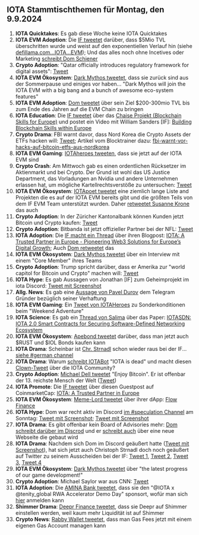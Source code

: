 ## IOTA Stammtischthemen für Montag, den 9.9.2024

1. **IOTA Quicktakes**: Es gab diese Woche keine IOTA Quicktakes 
2. **IOTA EVM Adoption**: Die [IF tweetet](https://x.com/iota/status/1830855443805085854) darüber, dass $5Mio TVL überschritten wurde und weist auf den exponentiellen Verlauf hin (siehe [defillama.com...IOTA...EVM](https://defillama.com/chain/IOTA%20EVM)); Und das alles noch ohne Incetives oder Marketing [schreibt Dom Schiener](https://x.com/DomSchiener/status/1830860613712527657)
3. **Crypto Adoption**: "Qatar officially introduces regulatory framework for digital assets": [Tweet](https://x.com/WatcherGuru/status/1830698541737746891)
4. **IOTA EVM Ökosystem**: [Dark Mythos tweetet](https://x.com/DarkMythosIOTA/status/1830516011457815030), dass sie zurück sind aus der Sommerpause und einiges vor haben... "Dark Mythos will join the IOTA EVM with a big bang and a bunch of awesome eco-system features"
5. **IOTA EVM Adoption**: [Dom tweetet](https://x.com/DomSchiener/status/1828221912947868084) über sein Ziel $200-300mio TVL bis zum Ende des Jahren auf die EVM Chain zu bringen
6. **IOTA Education**: Die [IF tweetet](https://x.com/iota/status/1830953896446980371) über das [Chaise Projekt (Blockchain Skills for Europe)](https://chaise-blockchainskills.eu/) und postet ein Video mit William Sanders [IF]: [Building Blockchain Skills within Europe](https://www.youtube.com/watch?v=QXVZc-jjP0Y)
7. **Crypto Drama**: FBI warnt davor, dass Nord Korea die Crypto Assets der ETFs hacken will: [Tweet](https://x.com/CollinBrownXRP/status/1831222120287760547); Artikel vom Blocktrainer dazu: [fbi-warnt-vor-hacks-auf-bitcoin-etfs-aus-nordkorea](https://www.blocktrainer.de/blog/fbi-warnt-vor-hacks-auf-bitcoin-etfs-aus-nordkorea)
8. **IOTA EVM Gaming**: [IOTAheroes tweeten](https://x.com/IotaHeroes/status/1830948772886581669), dass sie jetzt auf der IOTA EVM sind
9. **Crypto Crash**: Am Mittwoch gab es einen ordentlichen Rücksetzer im Aktienmarkt und bei Crypto. Der Grund ist wohl das US Justice Department, das Vorladungen an Nvidia und andere Unternehmen erlassen hat, um mögliche Kartellrechtsverstöße zu untersuchen: [Tweet](https://x.com/CollinBrownXRP/status/1831170166001983701)
10. **IOTA EVM Ökosystem**: [IOTApoet tweetet](https://x.com/IotaPoet/status/1830970436877767063) eine ziemlich lange Liste and Projekten die es auf der IOTA EVM bereits gibt und die größten Teils von dem IF EVM Team unterstützt wurden. Daher [retweetet Susanne Krone](https://x.com/SusanneKrone/status/1830975847437828428) das auch
11. **Crypto Adoption**: In der Züricher Kantonalbank können Kunden jetzt Bitcoin und Crypto kaufen: [Tweet](https://x.com/BitcoinMagazine/status/1831295803249275119)
12. **Crypto Adoption**: Bitbanda ist jetzt offizieller Partner bei der NFL: [Tweet](https://x.com/Bitpanda_global/status/1831604858551452147)
13. **IOTA Adoption**: Die [IF macht ein Thread](https://x.com/iota/status/1831678680218628489) über ihren Blogpost: [IOTA: A Trusted Partner in Europe - Pioneering Web3 Solutions for Europe’s Digital Growth](https://blog.iota.org/iota-a-trusted-partner-in-europe/); Auch [Dom retweetet](https://x.com/DomSchiener/status/1832100610956558651) das
14. **IOTA EVM Ökosystem**: [Dark Mythos tweetet](https://x.com/DarkMythosIOTA/status/1831692967494418799) über ein Interview mit einem "Core Member" ihres Teams 
15. **Crypto Adoption**: Trump spricht darüber, dass er Amerika zur "world capitol for Bitcoin und Crypto" machen will: [Tweet](https://x.com/saylor/status/1831749832823783890)
16. **IOTA Hype**: Es gab Aussagen von Jonathan [IF] zum Geheimprojekt im iota Discord: [Tweet mit Screenshot](https://x.com/Vrom14286662/status/1831977730671595541)
17. **Allg. News**: Es gab eine [Aussage von Pavel Durov](https://x.com/durov/status/1831826862936633657) dem Telegram Gründer bezüglich seiner Verhaftung
18. **IOTA EVM Gaming**: Ein [Tweet von IOTAHeroes](https://x.com/IotaHeroes/status/1831787268673253491) zu Sonderkonditionen beim "Weekend Adventure"
19. **IOTA Science**: Es gab ein [Thread von Salima](https://x.com/Salimasbegum/status/1831795143592267971) über das Paper: [IOTASDN: IOTA 2.0 Smart Contracts for Securing Software-Defined Networking Ecosystem](https://www.mdpi.com/1424-8220/24/17/5716)
20. **IOTA EVM Ökosystem**: [Apebond tweetet](https://x.com/ApeBond/status/1831784603616747695) darüber, dass man jetzt auch $RUST und $IOL Bonds kaufen kann
21. **IOTA Drama**: Scheinbar ist [Chr. Strnadl](https://twitter.com/archimate) schon wieder raus bei der IF...  [siehe #german channel](https://discord.com/channels/397872799483428865/1011169301631356978/1281699509092487211)
22. **IOTA Drama**: Warum [schreibt IOTABot](https://x.com/iotabots/status/1832117717568200830) "IOTA is dead" und macht diesen [Clown-Tweet](https://x.com/iotabots/status/1816808712243487026) über die IOTA Community?
23. **Crypto Adoption**: [Michael Dell tweetet](https://x.com/MichaelDell/status/1832137497943413115) "Enjoy Bitcoin". Er ist offenbar der 13. reichste Mensch der Welt ([Tweet](https://x.com/blocknewsdotcom/status/1832155630486089839))
24. **IOTA Promote**: Die [IF tweetet](https://x.com/iota/status/1832448746107318637) über diesen Guestpost auf CoinmarketCap: [IOTA: A Trusted Partner in Europe](https://coinmarketcap.com/community/articles/66d80eb56274207270cded23/)
25. **IOTA EVM Ökosystem**: [Meme-Lord tweetet](https://x.com/1000xAnon/status/1832073164207386789) über ihrer dApp: [Flow Finance](https://flow-finance.xyz/)
26. **IOTA Hype**: Dom war recht aktiv im Discord [im #speculation Channel](https://discord.com/channels/397872799483428865/738665041217323068/1282371157609414706) am Sonntag: [Tweet mit Screenshot](https://x.com/Vrom14286662/status/1832831973108191689); [Tweet mit Screenshot](https://x.com/Vrom14286662/status/1832833535528296816)
27. **IOTA Drama**: Es gibt offenbar kein Board of Advisories mehr: [Dom schreibt darüber im Discrod](https://discord.com/channels/397872799483428865/397872799483428867/1282367073863077959) und er [schreibt auch](https://discord.com/channels/397872799483428865/397872799483428867/1282375217221468223) über eine neue Webseite die gebaut wird
28. **IOTA Drama**: Nachdem sich Dom im Discord geäußert hatte ([Tweet mit Screenshot](https://x.com/GreyCEminence/status/1832827299437179279)), hat sich jetzt auch Christoph Strnadl doch noch geäußert auf Twitter zu seinem Ausscheiden bei der IF: [Tweet 1](https://x.com/archimate/status/1832835047919128636), [Tweet 2](https://x.com/archimate/status/1832836290334577124), [Tweet 3](https://x.com/archimate/status/1832837510197567556), [Tweet 4](https://x.com/archimate/status/1832838746711970085)
29. **IOTA EVM Ökosystem**: [Dark Mythos tweetet](https://x.com/DarkMythosIOTA/status/1833024768515154006) über "the latest progress of our game development!"
30. **Crypto Adoption**: Michael Saylor war aus CNN: [Tweet](https://x.com/TheBTCTherapist/status/1833112990633087299)
31. **IOTA Adoption**: Die [AMINA Bank tweetet](https://x.com/AMINABankGlobal/status/1832728085331853654), dass sie den "@IOTA x @tenity_global RWA Accelerator Demo Day" sponsort, wofür man sich [hier](https://lu.ma/tnnki0vs?hss_channel=tw-1024292924077629441&utm_campaign=Token%202049&utm_content=194164970&utm_medium=social&utm_source=twitter) anmelden kann
32. **Shimmer Drama**: [Deepr Finance tweetet](https://x.com/DeeprFinance/status/1833118413931127269), dass sie Deepr auf Shimmer einstellen werden, weil kaum mehr Liquidität ist auf Shimmer
33. **Crypto News**: [Rabby Wallet tweetet](https://x.com/Rabby_io/status/1833117731412984014), dass man Gas Fees jetzt mit einem eigenen Gas Account managen kann
